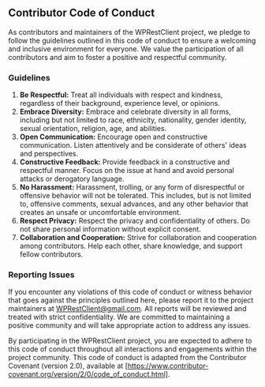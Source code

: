 ## Contributor Code of Conduct

As contributors and maintainers of the WPRestClient project, we pledge to follow the guidelines outlined in this code of
conduct to ensure a welcoming and inclusive environment for everyone. We value the participation of all contributors and
aim to foster a positive and respectful community.

### Guidelines

1. **Be Respectful:** Treat all individuals with respect and kindness, regardless of their background, experience level, or opinions.
2. **Embrace Diversity:** Embrace and celebrate diversity in all forms, including but not limited to race, ethnicity, nationality, gender identity, sexual orientation, religion, age, and abilities.
3. **Open Communication:** Encourage open and constructive communication. Listen attentively and be considerate of others' ideas and perspectives.
4. **Constructive Feedback:** Provide feedback in a constructive and respectful manner. Focus on the issue at hand and avoid personal attacks or derogatory language.
5. **No Harassment:** Harassment, trolling, or any form of disrespectful or offensive behavior will not be tolerated. This includes, but is not limited to, offensive comments, sexual advances, and any other behavior that creates an unsafe or uncomfortable environment.
6. **Respect Privacy:** Respect the privacy and confidentiality of others. Do not share personal information without explicit consent.
7. **Collaboration and Cooperation:** Strive for collaboration and cooperation among contributors. Help each other, share knowledge, and support fellow contributors.

### Reporting Issues
If you encounter any violations of this code of conduct or witness behavior that goes against the principles outlined 
here, please report it to the project maintainers at [WPRestClient@gmail.com](mailto:WPRestClient@gmail.com). All 
reports will be reviewed and treated with strict confidentiality. We are committed to maintaining a positive community 
and will take appropriate action to address any issues.

By participating in the WPRestClient project, you are expected to adhere to this code of conduct throughout all 
interactions and engagements within the project community. This code of conduct is adapted from the Contributor Covenant
(version 2.0), available at [https://www.contributor-covenant.org/version/2/0/code_of_conduct.html].